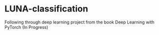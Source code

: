 # LUNA-classification
Following through deep learning project from the book Deep Learning with PyTorch (In Progress)
